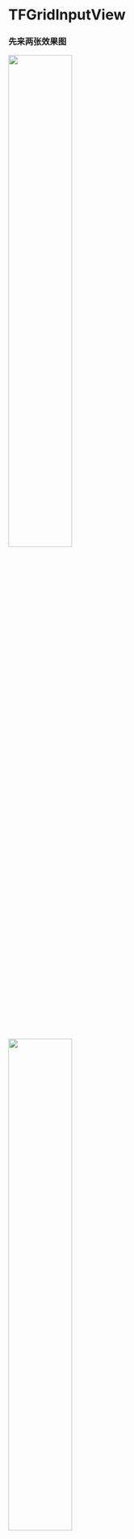 # TFGridInputView
### 先来两张效果图

<img src="http://upload-images.jianshu.io/upload_images/624048-192086ff8ed6f774.PNG?imageMogr2/auto-orient/strip%7CimageView2/2/w/1240" width="50%">

<img src="http://upload-images.jianshu.io/upload_images/624048-3045749970e3dd28.PNG?imageMogr2/auto-orient/strip%7CimageView2/2/w/1240" width="50%">




### 开始
前几天朋友问我,怎么实现一个输入框的效果，设计图就是下面这张：

<img src="http://upload-images.jianshu.io/upload_images/624048-b11e1fd613cd60dc.png?imageMogr2/auto-orient/strip%7CimageView2/2/w/1240" width="50%">

当时觉得挺眼熟的，很多支付APP的支付密码就是这样输入的。

如果总结下，就是当你输入比较少的内容，而又希望整体比较美观的话，就会这样做，因为系统的UITextField会把内容挤在一起。

然后我就来了兴致，准备认真封装下，写一个对于这类输入框的通用控件。所以就有了[TFGridInputView](https://github.com/ToFind1991/TFGridInputView)



### 目前的功能

* 可以像系统输入控件那样点击弹出键盘输入，通过`resignFirstResponder`来取消输入。

* 可以像系统控件那样通过`text`属性获取或设置文字。

* 具有密码输入功能，即不显示明文

* 支持边框和圆角

* 每个小框（cell）显示一个字符，可以设置它的显示样式：
  * 文字颜色和字体
  * 背景色或背景图片
* 可以给小框的不同状态设置不同的样式，现在有:
  * empty: 没有内容时
  * fill: 填充了内容时
  * highlight: 下一个要被输入的cell会被认为是highlight状态，类似于光标的作用。

如果设置了不同的样式，那么在输入的时候，可以直观的看到那些事输入的、那些是没输入的，输入位置也会比较醒目。当然这都是可以自由定义的，如果你不需要，可以把三种状态设为一样。

* 输入框的样式也有区别，目前有两种：
  * 一种就是每个cell是分开的，就像上面朋友给的需求那样。
  * 还一种是类似支付宝输入支付密码的样式，即一连串的紧贴的格子，如图。

<img src="http://upload-images.jianshu.io/upload_images/624048-3685ae22d06f6400.PNG?imageMogr2/auto-orient/strip%7CimageView2/2/w/1240" width="50%">



### 使用

欢迎直接看代码,这里给出一个简单示例：
```
//构建一个输入框
    _inputView = [[TFGridInputView alloc] initWithFrame:CGRectMake(30, 120, 100, 200) row:3 column:6];
    
    //构建一个样式，并调整各种格式
    TFGridInputViewCellStyle *style = [[TFGridInputViewCellStyle alloc] init];
    style.backColor = [UIColor colorWithWhite:0.9 alpha:1];
    style.textColor = [UIColor colorWithWhite:0.1 alpha:1];
    
    //如果各个状态样式一致，可以只设置empty状态，它会作为缺省值使用
    [_inputView setStyle:style forState:(TFGridInputViewCellStateEmpty)];
    
    [self.view addSubview:_inputView];
    
    //设置边框和圆角
    _inputView.DIVBorderColor = [UIColor lightGrayColor];
    _inputView.DIVBorderWidth = 0.5;
    
    //设置圆角
    _inputView.DIVCornerRadius = 5;
    
    //设置布局样式
    _inputView.layoutStyle = TFGridInputViewLayoutStyleNoGap;
}
```
* 推荐使用带row、column的init方法构建，这样可以在初始化时候就把cell确定好，避免重复构建。
* 设置cell的各种状态需要的样式，如果你每种状态样式一直，就只需要设置empty状态即可。
* 如果你还需要边框或圆角，也可以继续设置。

然后就可以使用了，大多数的工作都是在配置样式。



### 关于布局规则

构建了一个`TFGridInputView`对象后，给了一个`frame`，但是可能cell的宽度加上cell之间的间隙会超过frame，比如宽度100，然后一行5个cell,cell宽度30，这样cell本身就占据了150的宽度了。

对于这种情况我的处理是：
**cell的大小不变，cell之间间隙使用最小值，然后反过来调整父视图的frame**

比如上面的情况，如果间隙是8，那么父视图的宽度会被扩充为：
30*5 + 8*(5+1) = 198。

这么做是因为：
* 如果你使用的时候设置不正确，那么我会帮你调整回来，只要你的cell大小和最小间隙是你需求的那样
* 如果你想自己控制，那么就可以先计算好，把正确的cell大小和间隙传递过来，这样就不会发生父视图的frame不够的问题，我这边就不会修改你原本的frame了。
* 在调整父视图的frame后，发出通知`TFGridInputViewLayoutNotification`，以便使用它的部分可以匹配修改

这样既有自由度，也不会麻烦。**需要的人需要，不需要的人不需要**。

**欢迎使用，欢迎star**
